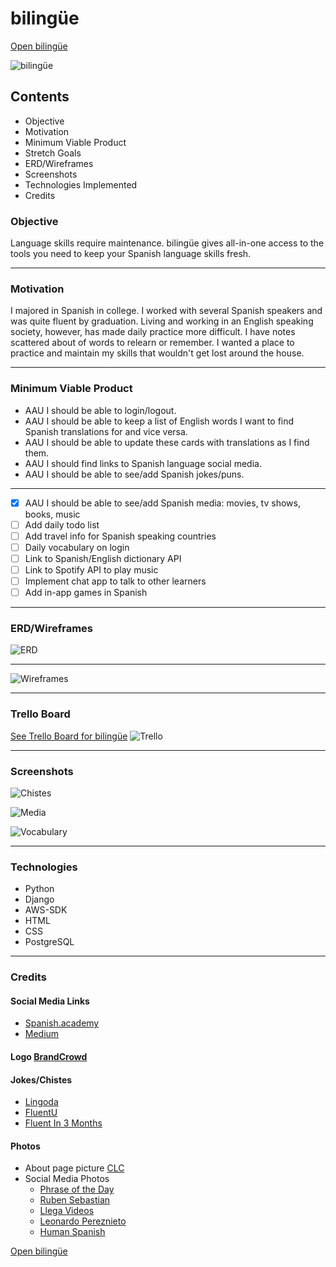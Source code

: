 # bilingüe
[Open bilingüe](https://bilingue-skills.herokuapp.com/)

![bilingüe](./bilingue_app/static/images/logo.png)

## Contents
* Objective
* Motivation
* Minimum Viable Product
* Stretch Goals
* ERD/Wireframes
* Screenshots
* Technologies Implemented
* Credits

### Objective
Language skills require maintenance. bilingüe gives all-in-one access to the tools you need to keep your Spanish language skills fresh.

------------------

### Motivation
I majored in Spanish in college. I worked with several Spanish speakers and was quite fluent by graduation. Living and working in an English speaking society, however, has made daily practice more difficult. I have notes scattered about of words to relearn or remember. I wanted a place to practice and maintain my skills that wouldn't get lost around the house.

-----------------

### Minimum Viable Product
* AAU I should be able to login/logout.
* AAU I should be able to keep a list of English words I want to find Spanish translations for and vice versa.
* AAU I should be able to update these cards with translations as I find them.
* AAU I should find links to Spanish language social media.
* AAU I should be able to see/add Spanish jokes/puns.

------------------

- [x] AAU I should be able to see/add Spanish media: movies, tv shows, books, music
- [ ] Add daily todo list
- [ ] Add travel info for Spanish speaking countries
- [ ] Daily vocabulary on login
- [ ] Link to Spanish/English dictionary API
- [ ] Link to Spotify API to play music
- [ ] Implement chat app to talk to other learners
- [ ] Add in-app games in Spanish

-----------------

### ERD/Wireframes
![ERD](./bilingue_app/static/images/bilingüeERD.jpg)

-------------

![Wireframes](./bilingue_app/static/images/bilingüe.png)

-------------

### Trello Board
[See Trello Board for bilingüe](https://trello.com/b/tH8x7cjf/biling%C3%BCe)
![Trello](./bilingue_app/static/images/trello.png)

--------------------

### Screenshots

![Chistes](./bilingue_app/static/images/chistes.png)

![Media](./bilingue_app/static/images/media.png)

![Vocabulary](./bilingue_app/static/images/vocabulary.png)

---------------

### Technologies 
* Python
* Django
* AWS-SDK
* HTML
* CSS
* PostgreSQL

-------------------

### Credits
#### Social Media Links
* [Spanish.academy](https://www.spanish.academy/blog/social-media/) 
* [Medium](https://medium.com/@oh_yeah_sarah/5-instagram-accounts-to-follow-if-youre-learning-spanish-3bbd13427af3)


#### Logo  [BrandCrowd](https://www.brandcrowd.com/)

#### Jokes/Chistes
* [Lingoda](https://blog.lingoda.com/en/10-spanish-jokes/)
* [FluentU](https://www.fluentu.com/blog/spanish/spanish-jokes/)
* [Fluent In 3 Months](https://www.fluentin3months.com/spanish-puns/)

#### Photos
* About page picture [CLC](https://www.clc.fr/blog/les-7-secrets-pour-devenir-bilingue/)
* Social Media Photos
  - [Phrase of the Day](https://www.dictionary.com/e/wp-content/uploads/2019/06/1000x700-spanish-1.jpg)
  - [Ruben Sebastian](https://www.instagram.com/rbnterrassa/)
  - [Llega Videos](https://pbs.twimg.com/profile_images/685020914220691456/uS6ZrMWV_400x400.jpg)
  - [Leonardo Pereznieto](http://www.fineart-tips.com/wp-content/uploads/2016/11/ML95Xrs.jpg)
  - [Human Spanish](https://www.swedishnomad.com/wp-content/images/2019/08/Spanish-Words-2.jpg)
 

[Open bilingüe](https://bilingue-skills.herokuapp.com/)